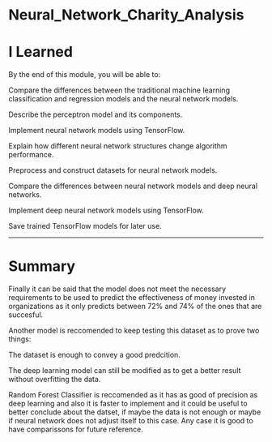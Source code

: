 # Neural_Network_Charity_Analysis

# I Learned
By the end of this module, you will be able to:

Compare the differences between the traditional machine learning classification and regression models and the neural network models.

Describe the perceptron model and its components.

Implement neural network models using TensorFlow.

Explain how different neural network structures change algorithm performance.

Preprocess and construct datasets for neural network models.

Compare the differences between neural network models and deep neural networks.

Implement deep neural network models using TensorFlow.

Save trained TensorFlow models for later use.
________________________________________________________________________________________________________________________________________________________________

# Summary

Finally it can be said that the model does not meet the necessary requirements to be used to predict the effectiveness of money invested in organizations as it only predicts between 72% and 74% of the ones that are succesful. 

Another model is reccomended to keep testing this dataset as to prove two things:

The dataset is enough to convey a good predcition.

The deep learning model can still be modified as to get a better result without overfitting the data.

Random Forest Classifier is reccomended as it has as good of precision as deep learning and also it is faster to implement and it could be useful to better conclude about the datset, if maybe the data is not enough or maybe if neural network does not adjust itself to this case. Any case it is good to have comparissons for future reference.
